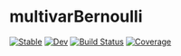 # multivarBernoulli

[![Stable](https://img.shields.io/badge/docs-stable-blue.svg)](https://dufourc1.github.io/multivarBernoulli.jl/stable/)
[![Dev](https://img.shields.io/badge/docs-dev-blue.svg)](https://dufourc1.github.io/multivarBernoulli.jl/dev/)
[![Build Status](https://github.com/dufourc1/multivarBernoulli.jl/actions/workflows/CI.yml/badge.svg?branch=main)](https://github.com/dufourc1/multivarBernoulli.jl/actions/workflows/CI.yml?query=branch%3Amain)
[![Coverage](https://codecov.io/gh/dufourc1/multivarBernoulli.jl/branch/main/graph/badge.svg)](https://codecov.io/gh/dufourc1/multivarBernoulli.jl)
